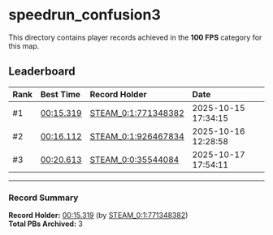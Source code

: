 # speedrun_confusion3

This directory contains player records achieved in the **100 FPS** category for this map.

## Leaderboard

| Rank | Best Time | Record Holder | Date                |
| :--- | :-------- | :------------ | :------------------ |
| #1   | [00:15.319](./00015319_STEAM_0_1_771348382_20251015-173415.zip) | [STEAM_0:1:771348382](https://speedrun16.com/profile/STEAM_0:1:771348382)   | 2025-10-15 17:34:15 |
| #2   | [00:16.112](./00016112_STEAM_0_1_926467834_20251016-122858.zip) | [STEAM_0:1:926467834](https://speedrun16.com/profile/STEAM_0:1:926467834)   | 2025-10-16 12:28:58 |
| #3   | [00:20.613](./00020613_STEAM_0_0_35544084_20251017-175411.zip) | [STEAM_0:0:35544084](https://speedrun16.com/profile/STEAM_0:0:35544084)   | 2025-10-17 17:54:11 |

---

### Record Summary
**Record Holder:** [00:15.319](./00015319_STEAM_0_1_771348382_20251015-173415.zip) (by [STEAM_0:1:771348382](https://speedrun16.com/profile/STEAM_0:1:771348382))  
**Total PBs Archived:** 3